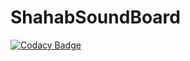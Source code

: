 # ShahabSoundBoard
[![Codacy Badge](https://api.codacy.com/project/badge/Grade/78a851c118cd4c9fb0a1aab8a8cbc84c)](https://app.codacy.com/gh/itsjoeoui/ShahabSoundBoard?utm_source=github.com&utm_medium=referral&utm_content=itsjoeoui/ShahabSoundBoard&utm_campaign=Badge_Grade_Settings)